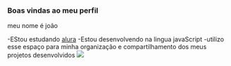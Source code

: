 ### Boas vindas ao meu perfil

meu nome é joão 

-EStou estudando [alura](https://www.alura.com.br)
-Estou desenvolvendo na lingua javaScript
-utilizo esse espaço para minha organização e compartilhamento dos meus projetos desenvolvidos
  ![](https://media1.tenor.com/m/I9ZKdi0J3twAAAAd/doo-doo-doo.gif)
